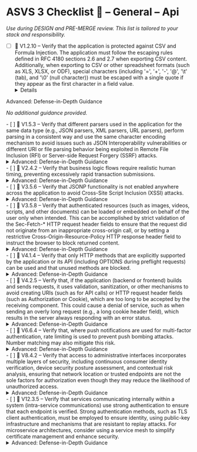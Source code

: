 # ASVS 3 Checklist 🔴 – General – Api

_Use during DESIGN and PRE-MERGE review. This list is tailored to your stack and responsibility._

- [ ] 🔴 V1.2.10 – Verify that the application is protected against CSV and Formula Injection. The application must follow the escaping rules defined in RFC 4180 sections 2.6 and 2.7 when exporting CSV content. Additionally, when exporting to CSV or other spreadsheet formats (such as XLS, XLSX, or ODF), special characters (including '=', '+', '-', '@', '\t' (tab), and '\0' (null character)) must be escaped with a single quote if they appear as the first character in a field value.
  <details>
<summary>Advanced: Defense-in-Depth Guidance</summary>

_No additional guidance provided._

</details>
- [ ] 🔴 V1.5.3 – Verify that different parsers used in the application for the same data type (e.g., JSON parsers, XML parsers, URL parsers), perform parsing in a consistent way and use the same character encoding mechanism to avoid issues such as JSON Interoperability vulnerabilities or different URI or file parsing behavior being exploited in Remote File Inclusion (RFI) or Server-side Request Forgery (SSRF) attacks.
  <details>
<summary>Advanced: Defense-in-Depth Guidance</summary>

_No additional guidance provided._

</details>
- [ ] 🔴 V2.4.2 – Verify that business logic flows require realistic human timing, preventing excessively rapid transaction submissions.
  <details>
<summary>Advanced: Defense-in-Depth Guidance</summary>

_No additional guidance provided._

</details>
- [ ] 🔴 V3.5.6 – Verify that JSONP functionality is not enabled anywhere across the application to avoid Cross-Site Script Inclusion (XSSI) attacks.
  <details>
<summary>Advanced: Defense-in-Depth Guidance</summary>

_No additional guidance provided._

</details>
- [ ] 🔴 V3.5.8 – Verify that authenticated resources (such as images, videos, scripts, and other documents) can be loaded or embedded on behalf of the user only when intended. This can be accomplished by strict validation of the Sec-Fetch-* HTTP request header fields to ensure that the request did not originate from an inappropriate cross-origin call, or by setting a restrictive Cross-Origin-Resource-Policy HTTP response header field to instruct the browser to block returned content.
  <details>
<summary>Advanced: Defense-in-Depth Guidance</summary>

_No additional guidance provided._

</details>
- [ ] 🔴 V4.1.4 – Verify that only HTTP methods that are explicitly supported by the application or its API (including OPTIONS during preflight requests) can be used and that unused methods are blocked.
  <details>
<summary>Advanced: Defense-in-Depth Guidance</summary>

_No additional guidance provided._

</details>
- [ ] 🔴 V4.2.5 – Verify that, if the application (backend or frontend) builds and sends requests, it uses validation, sanitization, or other mechanisms to avoid creating URIs (such as for API calls) or HTTP request header fields (such as Authorization or Cookie), which are too long to be accepted by the receiving component. This could cause a denial of service, such as when sending an overly long request (e.g., a long cookie header field), which results in the server always responding with an error status.
  <details>
<summary>Advanced: Defense-in-Depth Guidance</summary>

_No additional guidance provided._

</details>
- [ ] 🔴 V6.6.4 – Verify that, where push notifications are used for multi-factor authentication, rate limiting is used to prevent push bombing attacks. Number matching may also mitigate this risk.
  <details>
<summary>Advanced: Defense-in-Depth Guidance</summary>

_No additional guidance provided._

</details>
- [ ] 🔴 V8.4.2 – Verify that access to administrative interfaces incorporates multiple layers of security, including continuous consumer identity verification, device security posture assessment, and contextual risk analysis, ensuring that network location or trusted endpoints are not the sole factors for authorization even though they may reduce the likelihood of unauthorized access.
  <details>
<summary>Advanced: Defense-in-Depth Guidance</summary>

_No additional guidance provided._

</details>
- [ ] 🔴 V12.3.5 – Verify that services communicating internally within a system (intra-service communications) use strong authentication to ensure that each endpoint is verified. Strong authentication methods, such as TLS client authentication, must be employed to ensure identity, using public-key infrastructure and mechanisms that are resistant to replay attacks. For microservice architectures, consider using a service mesh to simplify certificate management and enhance security.
  <details>
<summary>Advanced: Defense-in-Depth Guidance</summary>

_No additional guidance provided._

</details>

